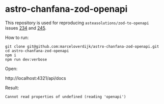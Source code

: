 # astro-chanfana-zod-openapi

This repository is used for reproducing `asteasolutions/zod-to-openapi` issues [234](https://github.com/asteasolutions/zod-to-openapi/issues/234) and [245](https://github.com/asteasolutions/zod-to-openapi/issues/245).

How to run:

```
git clone git@github.com:marceloverdijk/astro-chanfana-zod-openapi.git
cd astro-chanfana-zod-openapi
npm i
npm run dev:verbose
```

Open:

http://localhost:4321/api/docs

Result:

`Cannot read properties of undefined (reading 'openapi')`
